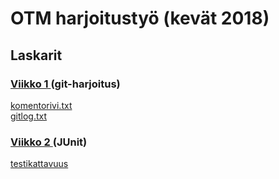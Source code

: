 <h1>OTM harjoitustyö (kevät 2018)</h1>

<h2>Laskarit</h2>

<h3>
  <a href="https://github.com/RHeikkinen/otm-harjoitustyo/tree/master/laskarit/viikko1">
    Viikko 1
  </a> 
  (git-harjoitus)
</h3>

[komentorivi.txt](https://github.com/RHeikkinen/otm-harjoitustyo/blob/master/laskarit/viikko1/komentorivi.txt)  
[gitlog.txt](https://github.com/RHeikkinen/otm-harjoitustyo/blob/master/laskarit/viikko1/gitlog.txt)

<h3>
  <a href="https://github.com/RHeikkinen/otm-harjoitustyo/tree/master/laskarit/viikko2">
    Viikko 2
  </a>  
  (JUnit)
</h3>

[testikattavuus](https://github.com/RHeikkinen/otm-harjoitustyo/blob/master/laskarit/viikko2/testikattavuus.png)
